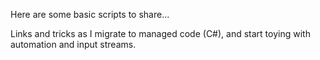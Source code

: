 
Here are some basic scripts to share...

Links and tricks as I migrate to managed code (C#), and start toying with automation and input streams.